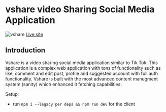 # vshare video Sharing Social Media Application

![vshare](https://i.ibb.co/VtDDqpr/Screenshot-8.png)
<a href="https://vshare-pi.vercel.app/">Live site</a>

## Introduction
Vshare is a video sharing social media application similar to Tik Tok. This application is a complex web application with tons of functionality such as like, comment and edit post, profile and suggested account with full auth functionality. Vshare is built with the most advanced content manegment system (sanity) which enhanced it fetching capabilities.


Setup:
- run ```npm i --legacy per deps && npm run dev``` for the client 
